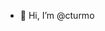 - 👋 Hi, I’m @cturmo

<!---
cturmo/cturmo is a ✨ special ✨ repository because its `README.md` (this file) appears on your GitHub profile.
You can click the Preview link to take a look at your changes.
--->
